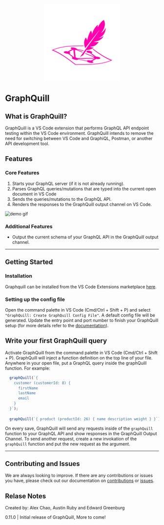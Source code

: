 <p align="center">
  <img width="250px" src="./publicDocs/graphquill-logo.png" />
</p>

# GraphQuill

## What is GraphQuill?
  GraphQuill is a VS Code extension that performs GraphQL API endpoint testing within the VS Code environment. GraphQuill intends to remove the need for switching between VS Code and GraphiQL, Postman, or another API development tool.

## Features
### **Core Features**
  1. Starts your GraphQL server (if it is not already running).
  2. Parses GraphQL queries/mutations that are typed into the current open document in VS Code
  3. Sends the queries/mutations to the GraphQL API.
  4. Renders the responses to the GraphQuill output channel on VS Code.
  
  <img width="600px" src="./publicDocs/basicDemo.gif" alt="demo gif" />

### **Additional Features**
  * Output the current schema of your GraphQL API in the GraphQuill output channel.


___

## Getting Started

### **Installation**
Graphquill can be installed from the VS Code Extensions marketplace [here](https://marketplace.visualstudio.com/items?itemName=sproutdeveloping.graphquill).

### **Setting up the config file**
Open the command palette in VS Code (Cmd/Ctrl + Shift + P) and select `"GraphQuill: Create GraphQuill Config File"`. A default config file will be generated. Update the entry point and port number to finish your GraphQuill setup (for more details refer to the [documentation](./publicDocs/DOCUMENTATION.md)).

## Write your first GraphQuill query
Activate GraphQuill from the command palette in VS Code (Cmd/Ctrl + Shift + P). GraphQuill will inject a function definition on the top line of your file.
Anywhere in your open file, put a GraphQL query inside the graphQuill function. For example: 
  ```javascript
    graphQuill(`{
      customer (customerId: 8) {
        firstName
        lastName
        email
      }  
    }`);

    graphQuill(`{ product (productId: 26) { name description weight } }`);
  ```
On every save, GraphQuill will send any requests inside of the `graphQuill` function to your GraphQL API and show responses in the GraphQuill Output Channel. To send another request, create a new invokation of the `graphQuill` function and put the new request as the argument.


___

## Contributing and Issues
We are always looking to improve. If there are any contributions or issues you have, please check out our documentation on [contributions](./publicDocs/CONTRIBUTING.md) or [issues](./publicDocs/ISSUES.md).

## Relase Notes
Created by: Alex Chao, Austin Ruby and Edward Greenburg

0.11.0 | Initial release of GraphQuill, More to come! 
